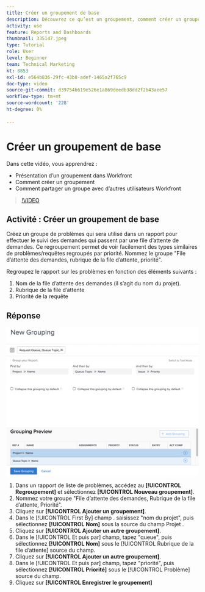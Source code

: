 ```yaml
---
title: Créer un groupement de base
description: Découvrez ce qu’est un groupement, comment créer un groupement et comment partager un groupement avec d’autres utilisateurs dans Workfront.
activity: use
feature: Reports and Dashboards
thumbnail: 335147.jpeg
type: Tutorial
role: User
level: Beginner
team: Technical Marketing
kt: 8853
exl-id: e564b836-29fc-43b8-adef-1465a2f765c9
doc-type: video
source-git-commit: d39754b619e526e1a869deedb38dd2f2b43aee57
workflow-type: tm+mt
source-wordcount: '228'
ht-degree: 0%

---
```


# Créer un groupement de base

Dans cette vidéo, vous apprendrez :

* Présentation d’un groupement dans Workfront
* Comment créer un groupement
* Comment partager un groupe avec d’autres utilisateurs Workfront

>[!VIDEO](https://video.tv.adobe.com/v/335147/?quality=12)

## Activité : Créer un groupement de base

Créez un groupe de problèmes qui sera utilisé dans un rapport pour effectuer le suivi des demandes qui passent par une file d’attente de demandes. Ce regroupement permet de voir facilement des types similaires de problèmes/requêtes regroupés par priorité. Nommez le groupe &quot;File d’attente des demandes, rubrique de la file d’attente, priorité&quot;.

Regroupez le rapport sur les problèmes en fonction des éléments suivants :

1. Nom de la file d’attente des demandes (il s’agit du nom du projet).
1. Rubrique de la file d’attente
1. Priorité de la requête

## Réponse

![Image de l&#39;écran pour créer un nouveau groupement](assets/grouping-exercise.png)

1. Dans un rapport de liste de problèmes, accédez au **[!UICONTROL Regroupement]** et sélectionnez **[!UICONTROL Nouveau groupement]**.
1. Nommez votre groupe &quot;File d’attente des demandes, Rubrique de la file d’attente, Priorité&quot;.
1. Cliquez sur **[!UICONTROL Ajouter un groupement]**.
1. Dans le [!UICONTROL First By] champ . saisissez &quot;nom du projet&quot;, puis sélectionnez **[!UICONTROL Nom]** sous la source du champ Projet .
1. Cliquez sur **[!UICONTROL Ajouter un autre groupement]**.
1. Dans le [!UICONTROL Et puis par] champ, tapez &quot;queue&quot;, puis sélectionnez **[!UICONTROL Nom]** sous le [!UICONTROL Rubrique de la file d’attente] source du champ.
1. Cliquez sur **[!UICONTROL Ajouter un autre groupement]**.
1. Dans le [!UICONTROL Et puis par] champ, tapez &quot;priorité&quot;, puis sélectionnez **[!UICONTROL Priorité]** sous le [!UICONTROL Problème] source du champ.
1. Cliquez sur **[!UICONTROL Enregistrer le groupement]**
